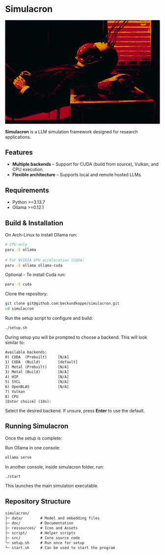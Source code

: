 # Simulacron

<p align="center">
   <img alt="" src="resources/banner.png" width="512" />
</p>

**Simulacron** is a LLM simulation framework designed for research applications.

## Features

* **Multiple backends** – Support for CUDA (build from source), Vulkan, and CPU execution.
* **Flexible architecture** – Supports local and remote hosted LLMs.

## Requirements

* Python >=3.13.7
* Ollama >=0.12.1

## Build & Installation

On Arch-Linux to install Ollama run:

```bash
# CPU-only
paru -S ollama

# For NVIDIA GPU acceleration (CUDA)
paru -S ollama ollama-cuda
```

Optional - To install Cuda run:

```bash
paru -S cuda
```

Clone the repository:

```bash
git clone git@github.com:beckundkoppe/simulacron.git
cd simulacron
```

Run the setup script to configure and build:

```bash
./setup.sh
```

During setup you will be prompted to choose a backend. This will look similar to:

```
Available backends:
0) CUDA  (Prebuilt)     [N/A]
1) CUDA  (Build)        [default]
2) Metal (Prebuilt)     [N/A]
3) Metal (Build)        [N/A]
4) HIP                  [N/A]
5) SYCL                 [N/A]
6) OpenBLAS             [N/A]
7) Vulkan
8) CPU
[Enter choice] (10s):
```

Select the desired backend. If unsure, press **Enter** to use the default.

## Running Simulacron

Once the setup is complete:

Run Ollama in one console:
```bash
ollama serve
```

In another console, inside simulacron folder, run:
```bash
./start
```

This launches the main simulation executable.

## Repository Structure

```
simulacron/
├─ data/        # Model and embedding files
├─ doc/         # Documentation
├─ ressources/  # Icon and Assets
├─ script/      # Helper scripts
├─ src/         # Core source code
└─ setup.sh     # Run once for setup
└─ start.sh     # Can be used to start the program
```
